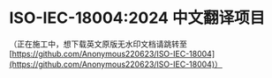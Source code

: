# ISO-IEC-18004:2024 中文翻译项目

（正在施工中，想下载英文原版无水印文档请跳转至 [https://github.com/Anonymous220623/ISO-IEC-18004](https://github.com/Anonymous220623/ISO-IEC-18004)）
